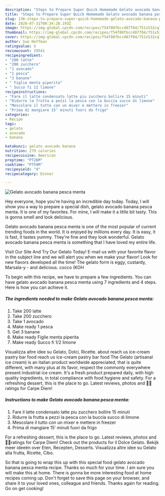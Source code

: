 ```yaml
---
description: "Steps to Prepare Super Quick Homemade Gelato avocado banana pesca menta"
title: "Steps to Prepare Super Quick Homemade Gelato avocado banana pesca menta"
slug: 136-steps-to-prepare-super-quick-homemade-gelato-avocado-banana-pesca-menta
date: 2020-07-31T00:34:28.193Z
image: https://img-global.cpcdn.com/recipes/f54f80fbcc487f04/751x532cq70/gelato-avocado-banana-pesca-menta-recipe-main-photo.jpg
thumbnail: https://img-global.cpcdn.com/recipes/f54f80fbcc487f04/751x532cq70/gelato-avocado-banana-pesca-menta-recipe-main-photo.jpg
cover: https://img-global.cpcdn.com/recipes/f54f80fbcc487f04/751x532cq70/gelato-avocado-banana-pesca-menta-recipe-main-photo.jpg
author: Sue Hoffman
ratingvalue: 5
reviewcount: 29541
recipeingredient:
- "200 latte"
- "200 zucchero"
- "1 avocado"
- "1 pesca"
- "3 banane"
- " Figlie menta piperita"
- " Succo fi 12 limone"
recipeinstructions:
- "Fare il latte condensato latte piu zucchero bollire 15 minuti"
- "Ridurre la frutta a pezzi la pesca con la buccia succo di limone"
- "Mescolare il tutto con un mixer e mettere in freezer"
- "Prima di mangiare 15’ minuti fuori da frigo"
categories:
- Recipe
tags:
- gelato
- avocado
- banana

katakunci: gelato avocado banana 
nutrition: 279 calories
recipecuisine: American
preptime: "PT26M"
cooktime: "PT59M"
recipeyield: "4"
recipecategory: Dinner

---
```



![Gelato avocado banana pesca menta](https://img-global.cpcdn.com/recipes/f54f80fbcc487f04/751x532cq70/gelato-avocado-banana-pesca-menta-recipe-main-photo.jpg)

Hey everyone, hope you're having an incredible day today. Today, I will show you a way to prepare a special dish, gelato avocado banana pesca menta. It is one of my favorites. For mine, I will make it a little bit tasty. This is gonna smell and look delicious.

Gelato avocado banana pesca menta is one of the most popular of current trending foods in the world. It is enjoyed by millions every day. It is easy, it is fast, it tastes yummy. They're fine and they look wonderful. Gelato avocado banana pesca menta is something that I have loved my entire life.

Visit Our Site And Try Our Gelato Today! E-mail us with your favorite flavor in the subject line and we will alert you when we make your flavor! Look for new flavors developed all the time! The gelato form is eggy, custardy, Marsala-y - and delicious. cocco (KOH


To begin with this recipe, we have to prepare a few ingredients. You can have gelato avocado banana pesca menta using 7 ingredients and 4 steps. Here is how you can achieve it.

<!--inarticleads1-->

##### The ingredients needed to make Gelato avocado banana pesca menta:

1. Take 200 latte
1. Take 200 zucchero
1. Take 1 avocado
1. Make ready 1 pesca
1. Get 3 banane
1. Make ready  Figlie menta piperita
1. Make ready  Succo fi 1/2 limone


Visualizza altre idee su Gelato, Dolci, Ricette. about reach us ice-cream pastry bar food reach us ice-cream pastry bar food The Gelato (artisanal ice cream) is an italian product worldwide appreciated, that is quite different, with many plus at its favor, respect the commonly everywhere present industrial ice cream. It&#39;s a fresh product prepared daily, with high quality ingredients, in total compliance with food hygiene and safety. For a refreshing dessert, this is the place to go. Latest reviews, photos and 👍🏾ratings for Carpe Diem! 

<!--inarticleads2-->

##### Instructions to make Gelato avocado banana pesca menta:

1. Fare il latte condensato latte piu zucchero bollire 15 minuti
1. Ridurre la frutta a pezzi la pesca con la buccia succo di limone
1. Mescolare il tutto con un mixer e mettere in freezer
1. Prima di mangiare 15’ minuti fuori da frigo


For a refreshing dessert, this is the place to go. Latest reviews, photos and 👍🏾ratings for Carpe Diem! Check out the products for il Dolce Gelato. Bekijk meer ideeën over Eten, Recepten, Desserts. Visualizza altre idee su Gelato alla frutta, Ricette, Cibo. 

So that is going to wrap this up with this special food gelato avocado banana pesca menta recipe. Thanks so much for your time. I am sure you will make this at home. There is gonna be more interesting food at home recipes coming up. Don't forget to save this page on your browser, and share it to your loved ones, colleague and friends. Thanks again for reading. Go on get cooking!
